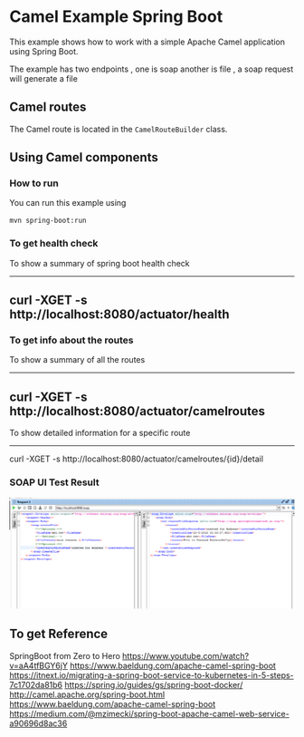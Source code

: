# Camel Example Spring Boot

This example shows how to work with a simple Apache Camel application using Spring Boot.

The example has two endpoints , one is soap another is file , a soap request will generate a file

## Camel routes

The Camel route is located in the `CamelRouteBuilder` class. 

## Using Camel components


### How to run

You can run this example using

    mvn spring-boot:run

### To get health check

To show a summary of spring boot health check

----
curl -XGET -s http://localhost:8080/actuator/health
----

### To get info about the routes

To show a summary of all the routes

----
curl -XGET -s http://localhost:8080/actuator/camelroutes
----

To show detailed information for a specific route

----
curl -XGET -s http://localhost:8080/actuator/camelroutes/{id}/detail



###  SOAP UI Test Result

![soapui test](screenshot/soapuitest.PNG)


## To get Reference

SpringBoot from Zero to Hero
https://www.youtube.com/watch?v=aA4tfBGY6jY 
https://www.baeldung.com/apache-camel-spring-boot 
https://itnext.io/migrating-a-spring-boot-service-to-kubernetes-in-5-steps-7c1702da81b6
https://spring.io/guides/gs/spring-boot-docker/
http://camel.apache.org/spring-boot.html
https://www.baeldung.com/apache-camel-spring-boot
https://medium.com/@mzimecki/spring-boot-apache-camel-web-service-a90696d8ac36  